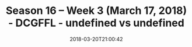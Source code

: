 ---
title: Season 16 – Week 3 (March 17, 2018) - DCGFFL - undefined vs undefined
teams-score:
- team: ''
  score:
- team: ''
  score:
mvp: ''
game-ball: ''
season: 16
week: 3
date: '2018-03-20T21:00:42'
pageid: season-16-week-3-march-17-2018-5113-vs-5113
---